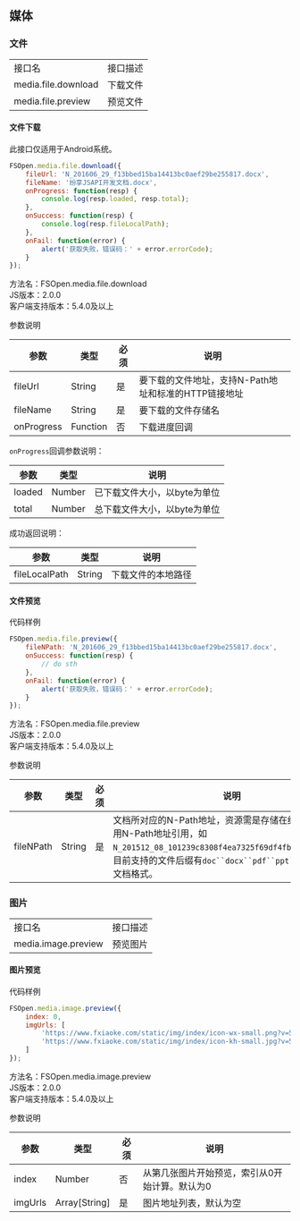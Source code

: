 ## 媒体
### 文件 

<table>
   <tr>
      <td>接口名</td>
      <td>接口描述</td>
   </tr>
	<tr>
      <td>media.file.download</td>
      <td>下载文件</td>
   </tr>
	<tr>
      <td>media.file.preview</td>
      <td>预览文件</td>
   </tr>	   
</table>

#### 文件下载
此接口仅适用于Android系统。

```javascript
FSOpen.media.file.download({
    fileUrl: 'N_201606_29_f13bbed15ba14413bc0aef29be255817.docx',
    fileName: '纷享JSAPI开发文档.docx',
    onProgress: function(resp) {
        console.log(resp.loaded, resp.total);
    },
    onSuccess: function(resp) {
        console.log(resp.fileLocalPath);
    },
    onFail: function(error) {
        alert('获取失败，错误码：' + error.errorCode);
    }
});
``` 

方法名：FSOpen.media.file.download   
JS版本：2.0.0       
客户端支持版本：5.4.0及以上     

参数说明  

| 参数      | 类型      | 必须 | 说明         |
| ----------| ----------| -----| -------------|
| fileUrl   | String    | 是   | 要下载的文件地址，支持N-Path地址和标准的HTTP链接地址 |
| fileName  | String    | 是   | 要下载的文件存储名 |
| onProgress| Function  | 否   | 下载进度回调 |

`onProgress`回调参数说明：

| 参数        | 类型      | 说明     |
| ------------| ----------| ---------|
| loaded      | Number    | 已下载文件大小，以byte为单位 |
| total       | Number    | 总下载文件大小，以byte为单位 |

成功返回说明：

| 参数          | 类型      | 说明     |
| --------------| ----------| ---------|
| fileLocalPath | String    | 下载文件的本地路径 |

#### 文件预览

代码样例
```javascript
FSOpen.media.file.preview({
    fileNPath: 'N_201606_29_f13bbed15ba14413bc0aef29be255817.docx',
    onSuccess: function(resp) {
        // do sth
    },
    onFail: function(error) {
        alert('获取失败，错误码：' + error.errorCode);
    }
});
``` 

方法名：FSOpen.media.file.preview   
JS版本：2.0.0       
客户端支持版本：5.4.0及以上     

参数说明  

| 参数      | 类型      | 必须 | 说明         |
| ----------| ----------| -----| -------------|
| fileNPath | String    | 是   | 文档所对应的N-Path地址，资源需是存储在纷享平台上，采用N-Path地址引用，如`N_201512_08_101239c8308f4ea7325f69df4fba386f1.pptx`。目前支持的文件后缀有`doc``docx``pdf``ppt``pptx`等通用文档格式。 |


### 图片 


<table>
   <tr>
      <td>接口名</td>
      <td>接口描述</td>
   </tr>
	<tr>
      <td>media.image.preview</td>
      <td>预览图片</td>
   </tr>	   
</table>

#### 图片预览

代码样例
```javascript
FSOpen.media.image.preview({
    index: 0,
    imgUrls: [
        'https://www.fxiaoke.com/static/img/index/icon-wx-small.png?v=5.1.5',
        'https://www.fxiaoke.com/static/img/index/icon-kh-small.jpg?v=5.1.5'
    ]
});
``` 

方法名：FSOpen.media.image.preview   
JS版本：2.0.0       
客户端支持版本：5.4.0及以上     

参数说明  

| 参数      | 类型          | 必须 | 说明         |
| ----------| --------------| -----| -------------|
| index     | Number        | 否   | 从第几张图片开始预览，索引从0开始计算。默认为0 |
| imgUrls   | Array[String] | 是   | 图片地址列表，默认为空 |
